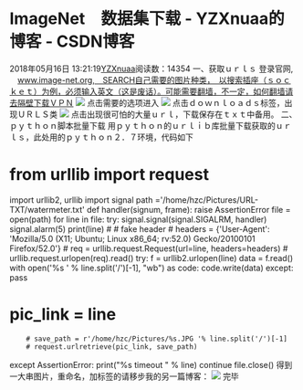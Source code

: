 # ImageNet　数据集下载 - YZXnuaa的博客 - CSDN博客
2018年05月16日 13:21:19[YZXnuaa](https://me.csdn.net/YZXnuaa)阅读数：14354
一、获取ｕｒｌｓ
登录官网, 　www.image-net.org,　SEARCH自己需要的图片种类，　以搜索插座（ｓｏｃｋｅｔ）为例，必须输入英文（这是废话）。可能需要翻墙，不一定，如何翻墙请去隔壁下载ＶＰＮ
![](https://img-blog.csdn.net/20180516131318813)
点击需要的选项进入
![](https://img-blog.csdn.net/20180516131507336)
点击ｄｏｗｎｌｏａｄｓ标签，出现ＵＲＬＳ类
![](https://img-blog.csdn.net/20180516131534737)
点击出现很可怕的大量ｕｒｌ，下载保存在ｔｘｔ中备用。
二、ｐｙｔｈｏｎ脚本批量下载
用ｐｙｔｈｏｎ的ｕｒｌｉｂ库批量下载获取的ｕｒｌｓ，此处用的ｐｙｔｈｏｎ２．７环境，代码如下
# from urllib import request
import urllib2, urllib
import signal
path ='/home/hzc/Pictures/URL-TXT/watermeter.txt'
def handler(signum, frame):
    raise AssertionError
file = open(path)
for line in file:
    try:
        signal.signal(signal.SIGALRM, handler)
        signal.alarm(5)
        print(line)
        # # fake header
        # headers = {'User-Agent': 'Mozilla/5.0 (X11; Ubuntu; Linux x86_64; rv:52.0) Gecko/20100101 Firefox/52.0'}
        # req = urllib.request.Request(url=line, headers=headers)
        # urllib.request.urlopen(req).read()
try:
            f = urllib2.urlopen(line)
            data = f.read()
            with open('%s ' % line.split('/')[-1], "wb") as code:
                code.write(data)
        except:
            pass
# pic_link = line
        # save_path = r'/home/hzc/Pictures/%s.JPG '% line.split('/')[-1]
        # request.urlretrieve(pic_link, save_path)
except AssertionError:
        print("%s timeout " % line)
        continue
file.close()
得到一大串图片，重命名，加标签的请移步我的另一篇博客：
![](https://img-blog.csdn.net/20180516132028392?watermark/2/text/aHR0cHM6Ly9ibG9nLmNzZG4ubmV0L1laWG51YWE=/font/5a6L5L2T/fontsize/400/fill/I0JBQkFCMA==/dissolve/70)
完毕
